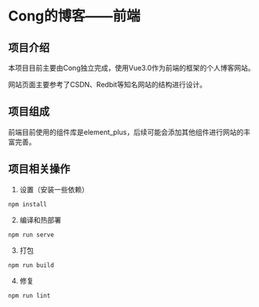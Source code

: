 # Cong的博客——前端

## 项目介绍

本项目目前主要由Cong独立完成，使用Vue3.0作为前端的框架的个人博客网站。

网站页面主要参考了CSDN、Redbit等知名网站的结构进行设计。

## 项目组成

前端目前使用的组件库是element_plus，后续可能会添加其他组件进行网站的丰富完善。

## 项目相关操作

1. 设置（安装一些依赖）

```
npm install
```

2. 编译和热部署

```
npm run serve
```

3. 打包

```
npm run build
```

4. 修复

```
npm run lint
```